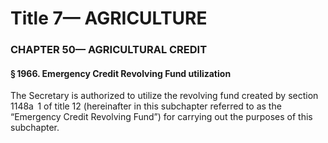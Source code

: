 
# Title 7— AGRICULTURE
### CHAPTER 50— AGRICULTURAL CREDIT
#### § 1966. Emergency Credit Revolving Fund utilization

The Secretary is authorized to utilize the revolving fund created by section 1148a  1 of title 12 (hereinafter in this subchapter referred to as the “Emergency Credit Revolving Fund”) for carrying out the purposes of this subchapter.
